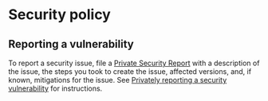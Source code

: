 # Security policy

## Reporting a vulnerability

<!--- TODO Update the link to point to https://github.com/<this-repo>/security/advisories/new --->

To report a security issue, file a [Private Security Report]() with a description of the issue, the steps you took to create the issue, affected versions, and, if known, mitigations for the issue. See
[Privately reporting a security
vulnerability](https://docs.github.com/en/code-security/security-advisories/guidance-on-reporting-and-writing/privately-reporting-a-security-vulnerability)
for instructions.
